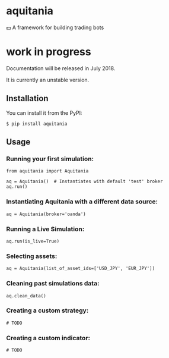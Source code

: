 # aquitania
:dollar: A framework for building trading bots

# work in progress
Documentation will be released in July 2018. 

It is currently an unstable version.

## Installation

You can install it from the PyPI:

```shell
$ pip install aquitania
```

## Usage

### Running your first simulation:

```
from aquitania import Aquitania

aq = Aquitania()  # Instantiates with default 'test' broker
aq.run()
```

### Instantiating Aquitania with a different data source:

```
aq = Aquitania(broker='oanda')
```

### Running a Live Simulation:

```
aq.run(is_live=True)
```

### Selecting assets:

```
aq = Aquitania(list_of_asset_ids=['USD_JPY', 'EUR_JPY'])
```

### Cleaning past simulations data:

```
aq.clean_data()
```

### Creating a custom strategy:

```
# TODO
```

### Creating a custom indicator:

```
# TODO
```

